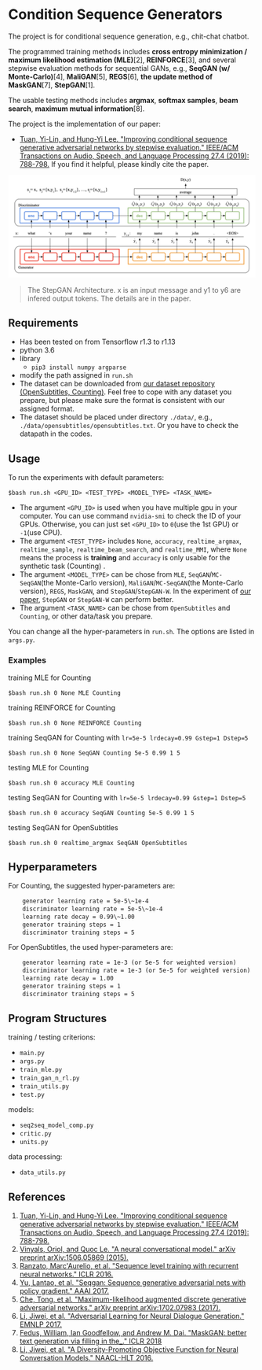# Condition Sequence Generators

The project is for conditional sequence generation, e.g., chit-chat chatbot.

The programmed training methods includes **cross entropy minimization / maximum likelihood estimation (MLE)**\[2\],  **REINFORCE**\[3\], and several stepwise evaluation methods for sequential GANs, e.g., **SeqGAN \(w/ Monte-Carlo\)**\[4\], **MaliGAN**\[5\], **REGS**\[6\], **the update method of MaskGAN**\[7\], **StepGAN**\[1\].

The usable testing methods includes **argmax**, **softmax samples**, **beam search**, **maximum mutual information**\[8\].

The project is the implementation of our paper:
* [Tuan, Yi-Lin, and Hung-Yi Lee. "Improving conditional sequence generative adversarial networks by stepwise evaluation." IEEE/ACM Transactions on Audio, Speech, and Language Processing 27.4 (2019): 788-798.](https://arxiv.org/abs/1808.05599)
If you find it helpful, please kindly cite the paper.

![StepGAN Architecture](St_StepGAN.png)
> The StepGAN Architecture. x is an input message and y1 to y6 are infered output tokens. The details are in the paper.


## Requirements
* Has been tested on from Tensorflow r1.3 to r1.13
* python 3.6
* library
    * `pip3 install numpy argparse`
* modify the path assigned in `run.sh`
* The dataset can be downloaded from [our dataset repository (OpenSubtitles, Counting)](https://github.com/Pascalson/chatbot-data). Feel free to cope with any dataset you prepare, but please make sure the format is consistent with our assigned format.
* The dataset should be placed under directory `./data/`, e.g., `./data/opensubtitles/opensubtitles.txt`. Or you have to check the datapath in the codes.


## Usage
To run the experiments with default parameters:
```
$bash run.sh <GPU_ID> <TEST_TYPE> <MODEL_TYPE> <TASK_NAME>
```
- The argument `<GPU_ID>` is used when you have multiple gpu in your computer. You can use command `nvidia-smi` to check the ID of your GPUs. Otherwise, you can just set `<GPU_ID>` to `0`(use the 1st GPU) or `-1`(use CPU).
- The argument `<TEST_TYPE>` includes `None`, `accuracy`, `realtime_argmax`, `realtime_sample`, `realtime_beam_search`, and `realtime_MMI`, where `None` means the process is **training** and `accuracy` is only usable for the synthetic task (Counting) .
- The argument `<MODEL_TYPE>` can be chose from `MLE`, `SeqGAN`/`MC-SeqGAN`(the Monte-Carlo version), `MaliGAN`/`MC-SeqGAN`(the Monte-Carlo version), `REGS`, `MaskGAN`, and `StepGAN`/`StepGAN-W`. In the experiment of [our paper](https://arxiv.org/abs/1808.05599), `StepGAN` or `StepGAN-W` can perform better.
- The argument `<TASK_NAME>` can be chose from `OpenSubtitles` and `Counting`, or other data/task you prepare.

You can change all the hyper-parameters in `run.sh`. The options are listed in `args.py`.

### Examples

training MLE for Counting
```
$bash run.sh 0 None MLE Counting
```

training REINFORCE for Counting
```
$bash run.sh 0 None REINFORCE Counting
```

training SeqGAN for Counting with `lr=5e-5 lrdecay=0.99 Gstep=1 Dstep=5`
```
$bash run.sh 0 None SeqGAN Counting 5e-5 0.99 1 5
```

testing MLE for Counting
```
$bash run.sh 0 accuracy MLE Counting
```

testing SeqGAN for Counting with `lr=5e-5 lrdecay=0.99 Gstep=1 Dstep=5`
```
$bash run.sh 0 accuracy SeqGAN Counting 5e-5 0.99 1 5
```

testing SeqGAN for OpenSubtitles
```
$bash run.sh 0 realtime_argmax SeqGAN OpenSubtitles
```


## Hyperparameters
For Counting, the suggested hyper-parameters are:

```
    generator learning rate = 5e-5\~1e-4
    discriminator learning rate = 5e-5\~1e-4
    learning rate decay = 0.99\~1.00
    generator training steps = 1
    discriminator training steps = 5
```

For OpenSubtitles, the used hyper-parameters are:

```
    generator learning rate = 1e-3 (or 5e-5 for weighted version)
    discriminator learning rate = 1e-3 (or 5e-5 for weighted version)
    learning rate decay = 1.00
    generator training steps = 1
    discriminator training steps = 5
```


## Program Structures
training / testing criterions:
* `main.py`
* `args.py`
* `train_mle.py`
* `train_gan_n_rl.py`
* `train_utils.py`
* `test.py`

models:
* `seq2seq_model_comp.py`
* `critic.py`
* `units.py`

data processing:
* `data_utils.py`

## References
1. [Tuan, Yi-Lin, and Hung-Yi Lee. "Improving conditional sequence generative adversarial networks by stepwise evaluation." IEEE/ACM Transactions on Audio, Speech, and Language Processing 27.4 (2019): 788-798.](https://arxiv.org/abs/1808.05599)
2. [Vinyals, Oriol, and Quoc Le. "A neural conversational model." arXiv preprint arXiv:1506.05869 (2015).](https://arxiv.org/abs/1506.05869)
3. [Ranzato, Marc'Aurelio, et al. "Sequence level training with recurrent neural networks." ICLR 2016.](https://arxiv.org/abs/1511.06732)
4. [Yu, Lantao, et al. "Seqgan: Sequence generative adversarial nets with policy gradient." AAAI 2017.](https://www.aaai.org/ocs/index.php/AAAI/AAAI17/paper/viewPaper/14344)
5. [Che, Tong, et al. "Maximum-likelihood augmented discrete generative adversarial networks." arXiv preprint arXiv:1702.07983 (2017).](https://arxiv.org/abs/1702.07983)
6. [Li, Jiwei, et al. "Adversarial Learning for Neural Dialogue Generation." EMNLP 2017.](https://arxiv.org/abs/1701.06547)
7. [Fedus, William, Ian Goodfellow, and Andrew M. Dai. "MaskGAN: better text generation via filling in the\_." ICLR 2018](https://arxiv.org/abs/1801.07736)
8. [Li, Jiwei, et al. "A Diversity-Promoting Objective Function for Neural Conversation Models." NAACL-HLT  2016.](https://arxiv.org/abs/1510.03055)
